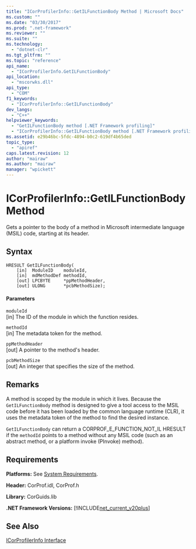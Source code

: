 ```yaml
---
title: "ICorProfilerInfo::GetILFunctionBody Method | Microsoft Docs"
ms.custom: ""
ms.date: "03/30/2017"
ms.prod: ".net-framework"
ms.reviewer: ""
ms.suite: ""
ms.technology: 
  - "dotnet-clr"
ms.tgt_pltfrm: ""
ms.topic: "reference"
api_name: 
  - "ICorProfilerInfo.GetILFunctionBody"
api_location: 
  - "mscorwks.dll"
api_type: 
  - "COM"
f1_keywords: 
  - "ICorProfilerInfo::GetILFunctionBody"
dev_langs: 
  - "C++"
helpviewer_keywords: 
  - "GetILFunctionBody method [.NET Framework profiling]"
  - "ICorProfilerInfo::GetILFunctionBody method [.NET Framework profiling]"
ms.assetid: e29b46bc-5fdc-4894-b0c2-619df4b65ded
topic_type: 
  - "apiref"
caps.latest.revision: 12
author: "mairaw"
ms.author: "mairaw"
manager: "wpickett"
---
```

# ICorProfilerInfo::GetILFunctionBody Method
Gets a pointer to the body of a method in Microsoft intermediate language (MSIL) code, starting at its header.  
  
## Syntax  
  
```  
HRESULT GetILFunctionBody(  
    [in]  ModuleID    moduleId,  
    [in]  mdMethodDef methodId,  
    [out] LPCBYTE     *ppMethodHeader,  
    [out] ULONG       *pcbMethodSize);  
```  
  
#### Parameters  
 `moduleId`  
 [in] The ID of the module in which the function resides.  
  
 `methodId`  
 [in] The metadata token for the method.  
  
 `ppMethodHeader`  
 [out] A pointer to the method's header.  
  
 `pcbMethodSize`  
 [out] An integer that specifies the size of the method.  
  
## Remarks  
 A method is scoped by the module in which it lives. Because the `GetILFunctionBody` method is designed to give a tool access to the MSIL code before it has been loaded by the common language runtime (CLR), it uses the metadata token of the method to find the desired instance.  
  
 `GetILFunctionBody` can return a CORPROF_E_FUNCTION_NOT_IL HRESULT if the `methodId` points to a method without any MSIL code (such as an abstract method, or a platform invoke (PInvoke) method).  
  
## Requirements  
 **Platforms:** See [System Requirements](../../../../docs/framework/get-started/system-requirements.md).  
  
 **Header:** CorProf.idl, CorProf.h  
  
 **Library:** CorGuids.lib  
  
 **.NET Framework Versions:** [!INCLUDE[net_current_v20plus](../../../../includes/net-current-v20plus-md.md)]  
  
## See Also  
 [ICorProfilerInfo Interface](../../../../docs/framework/unmanaged-api/profiling/icorprofilerinfo-interface.md)